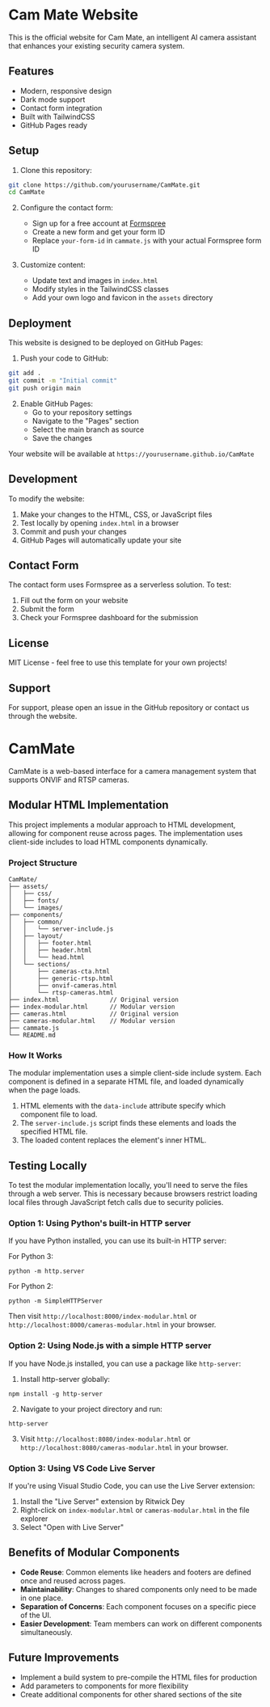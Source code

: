 # Cam Mate Website

This is the official website for Cam Mate, an intelligent AI camera assistant that enhances your existing security camera system.

## Features

- Modern, responsive design
- Dark mode support
- Contact form integration
- Built with TailwindCSS
- GitHub Pages ready

## Setup

1. Clone this repository:
```bash
git clone https://github.com/yourusername/CamMate.git
cd CamMate
```

2. Configure the contact form:
   - Sign up for a free account at [Formspree](https://formspree.io)
   - Create a new form and get your form ID
   - Replace `your-form-id` in `cammate.js` with your actual Formspree form ID

3. Customize content:
   - Update text and images in `index.html`
   - Modify styles in the TailwindCSS classes
   - Add your own logo and favicon in the `assets` directory

## Deployment

This website is designed to be deployed on GitHub Pages:

1. Push your code to GitHub:
```bash
git add .
git commit -m "Initial commit"
git push origin main
```

2. Enable GitHub Pages:
   - Go to your repository settings
   - Navigate to the "Pages" section
   - Select the main branch as source
   - Save the changes

Your website will be available at `https://yourusername.github.io/CamMate`

## Development

To modify the website:

1. Make your changes to the HTML, CSS, or JavaScript files
2. Test locally by opening `index.html` in a browser
3. Commit and push your changes
4. GitHub Pages will automatically update your site

## Contact Form

The contact form uses Formspree as a serverless solution. To test:

1. Fill out the form on your website
2. Submit the form
3. Check your Formspree dashboard for the submission

## License

MIT License - feel free to use this template for your own projects!

## Support

For support, please open an issue in the GitHub repository or contact us through the website.

# CamMate

CamMate is a web-based interface for a camera management system that supports ONVIF and RTSP cameras.

## Modular HTML Implementation

This project implements a modular approach to HTML development, allowing for component reuse across pages. The implementation uses client-side includes to load HTML components dynamically.

### Project Structure

```
CamMate/
├── assets/
│   ├── css/
│   ├── fonts/
│   └── images/
├── components/
│   ├── common/
│   │   └── server-include.js
│   ├── layout/
│   │   ├── footer.html
│   │   ├── header.html
│   │   └── head.html
│   └── sections/
│       ├── cameras-cta.html
│       ├── generic-rtsp.html
│       ├── onvif-cameras.html
│       └── rtsp-cameras.html
├── index.html              // Original version
├── index-modular.html      // Modular version
├── cameras.html            // Original version
├── cameras-modular.html    // Modular version
├── cammate.js
└── README.md
```

### How It Works

The modular implementation uses a simple client-side include system. Each component is defined in a separate HTML file, and loaded dynamically when the page loads.

1. HTML elements with the `data-include` attribute specify which component file to load.
2. The `server-include.js` script finds these elements and loads the specified HTML file.
3. The loaded content replaces the element's inner HTML.

## Testing Locally

To test the modular implementation locally, you'll need to serve the files through a web server. This is necessary because browsers restrict loading local files through JavaScript fetch calls due to security policies.

### Option 1: Using Python's built-in HTTP server

If you have Python installed, you can use its built-in HTTP server:

For Python 3:
```
python -m http.server
```

For Python 2:
```
python -m SimpleHTTPServer
```

Then visit `http://localhost:8000/index-modular.html` or `http://localhost:8000/cameras-modular.html` in your browser.

### Option 2: Using Node.js with a simple HTTP server

If you have Node.js installed, you can use a package like `http-server`:

1. Install http-server globally:
```
npm install -g http-server
```

2. Navigate to your project directory and run:
```
http-server
```

3. Visit `http://localhost:8080/index-modular.html` or `http://localhost:8080/cameras-modular.html` in your browser.

### Option 3: Using VS Code Live Server

If you're using Visual Studio Code, you can use the Live Server extension:

1. Install the "Live Server" extension by Ritwick Dey
2. Right-click on `index-modular.html` or `cameras-modular.html` in the file explorer
3. Select "Open with Live Server"

## Benefits of Modular Components

- **Code Reuse**: Common elements like headers and footers are defined once and reused across pages.
- **Maintainability**: Changes to shared components only need to be made in one place.
- **Separation of Concerns**: Each component focuses on a specific piece of the UI.
- **Easier Development**: Team members can work on different components simultaneously.

## Future Improvements

- Implement a build system to pre-compile the HTML files for production
- Add parameters to components for more flexibility
- Create additional components for other shared sections of the site 
